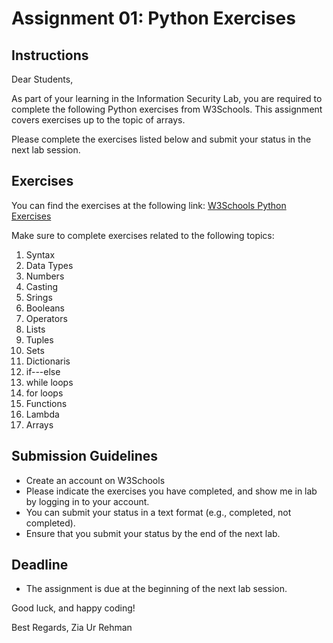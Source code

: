 
# Assignment 01: Python Exercises

## Instructions
Dear Students,

As part of your learning in the Information Security Lab, you are required to complete the following Python exercises from W3Schools. This assignment covers exercises up to the topic of arrays.

Please complete the exercises listed below and submit your status in the next lab session.

## Exercises
You can find the exercises at the following link:
[W3Schools Python Exercises](https://www.w3schools.com/python/python_exercises.asp)

Make sure to complete exercises related to the following topics:
1. Syntax
2. Data Types
3. Numbers
4. Casting
5. Srings
6. Booleans
7. Operators
8. Lists
9. Tuples
10. Sets
11. Dictionaris
12. if---else
13. while loops
14. for loops
15. Functions
16. Lambda
17. Arrays

## Submission Guidelines
- Create an account on W3Schools
- Please indicate the exercises you have completed, and show me in lab by logging in to your account.
- You can submit your status in a text format (e.g., completed, not completed).
- Ensure that you submit your status by the end of the next lab.

## Deadline
- The assignment is due at the beginning of the next lab session.

Good luck, and happy coding!

Best Regards,
Zia Ur Rehman
